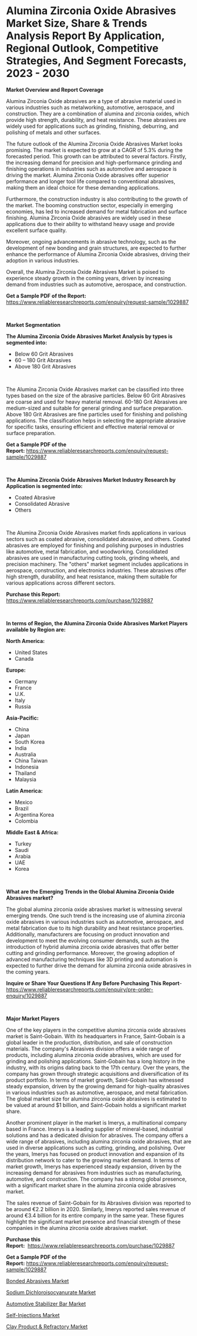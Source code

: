 <p><h1>Alumina Zirconia Oxide Abrasives Market Size, Share & Trends Analysis Report By Application, Regional Outlook, Competitive Strategies, And Segment Forecasts, 2023 - 2030</h1></p><p><strong>Market Overview and Report Coverage</strong></p>
<p><p>Alumina Zirconia Oxide abrasives are a type of abrasive material used in various industries such as metalworking, automotive, aerospace, and construction. They are a combination of alumina and zirconia oxides, which provide high strength, durability, and heat resistance. These abrasives are widely used for applications such as grinding, finishing, deburring, and polishing of metals and other surfaces.</p><p>The future outlook of the Alumina Zirconia Oxide Abrasives Market looks promising. The market is expected to grow at a CAGR of 5.3% during the forecasted period. This growth can be attributed to several factors. Firstly, the increasing demand for precision and high-performance grinding and finishing operations in industries such as automotive and aerospace is driving the market. Alumina Zirconia Oxide abrasives offer superior performance and longer tool life compared to conventional abrasives, making them an ideal choice for these demanding applications.</p><p>Furthermore, the construction industry is also contributing to the growth of the market. The booming construction sector, especially in emerging economies, has led to increased demand for metal fabrication and surface finishing. Alumina Zirconia Oxide abrasives are widely used in these applications due to their ability to withstand heavy usage and provide excellent surface quality.</p><p>Moreover, ongoing advancements in abrasive technology, such as the development of new bonding and grain structures, are expected to further enhance the performance of Alumina Zirconia Oxide abrasives, driving their adoption in various industries.</p><p>Overall, the Alumina Zirconia Oxide Abrasives Market is poised to experience steady growth in the coming years, driven by increasing demand from industries such as automotive, aerospace, and construction.</p></p>
<p><strong>Get a Sample PDF of the Report:</strong> <a href="https://www.reliableresearchreports.com/enquiry/request-sample/1029887">https://www.reliableresearchreports.com/enquiry/request-sample/1029887</a></p>
<p>&nbsp;</p>
<p><strong>Market Segmentation</strong></p>
<p><strong>The Alumina Zirconia Oxide Abrasives Market Analysis by types is segmented into:</strong></p>
<p><ul><li>Below 60 Grit Abrasives</li><li>60 – 180 Grit Abrasives</li><li>Above 180 Grit Abrasives</li></ul></p>
<p>&nbsp;</p>
<p><p>The Alumina Zirconia Oxide Abrasives market can be classified into three types based on the size of the abrasive particles. Below 60 Grit Abrasives are coarse and used for heavy material removal. 60-180 Grit Abrasives are medium-sized and suitable for general grinding and surface preparation. Above 180 Grit Abrasives are fine particles used for finishing and polishing applications. The classification helps in selecting the appropriate abrasive for specific tasks, ensuring efficient and effective material removal or surface preparation.</p></p>
<p><strong>Get a Sample PDF of the Report:</strong>&nbsp;<a href="https://www.reliableresearchreports.com/enquiry/request-sample/1029887">https://www.reliableresearchreports.com/enquiry/request-sample/1029887</a></p>
<p>&nbsp;</p>
<p><strong>The Alumina Zirconia Oxide Abrasives Market Industry Research by Application is segmented into:</strong></p>
<p><ul><li>Coated Abrasive</li><li>Consolidated Abrasive</li><li>Others</li></ul></p>
<p>&nbsp;</p>
<p><p>The Alumina Zirconia Oxide Abrasives market finds applications in various sectors such as coated abrasive, consolidated abrasive, and others. Coated abrasives are employed for finishing and polishing purposes in industries like automotive, metal fabrication, and woodworking. Consolidated abrasives are used in manufacturing cutting tools, grinding wheels, and precision machinery. The "others" market segment includes applications in aerospace, construction, and electronics industries. These abrasives offer high strength, durability, and heat resistance, making them suitable for various applications across different sectors.</p></p>
<p><strong>Purchase this Report:</strong>&nbsp; <a href="https://www.reliableresearchreports.com/purchase/1029887">https://www.reliableresearchreports.com/purchase/1029887</a></p>
<p>&nbsp;</p>
<p><strong>In terms of Region, the Alumina Zirconia Oxide Abrasives Market Players available by Region are:</strong></p>
<p>
    <p> <strong> North America: </strong>
        <ul>
            <li>United States</li>
            <li>Canada</li>
        </ul>
        </p> 
    <p> <strong> Europe: </strong>
        <ul>
            <li>Germany</li>
            <li>France</li>
            <li>U.K.</li>
            <li>Italy</li>
            <li>Russia</li>
        </ul>
        </p> 
    <p> <strong> Asia-Pacific: </strong>
        <ul>
            <li>China</li>
            <li>Japan</li>
            <li>South Korea</li>
            <li>India</li>
            <li>Australia</li>
            <li>China Taiwan</li>
            <li>Indonesia</li>
            <li>Thailand</li>
            <li>Malaysia</li>
        </ul>
        </p> 
    <p> <strong> Latin America: </strong>
        <ul>
            <li>Mexico</li>
            <li>Brazil</li>
            <li>Argentina Korea</li>
            <li>Colombia</li>
        </ul>
        </p> 
    <p> <strong> Middle East & Africa: </strong>
        <ul>
            <li>Turkey</li>
            <li>Saudi</li>
            <li>Arabia</li>
            <li>UAE</li>
            <li>Korea</li>
        </ul>
    </p>
    </p>
<p>&nbsp;</p>
<p><strong>What are the Emerging Trends in the Global Alumina Zirconia Oxide Abrasives market?</strong></p>
<p><p>The global alumina zirconia oxide abrasives market is witnessing several emerging trends. One such trend is the increasing use of alumina zirconia oxide abrasives in various industries such as automotive, aerospace, and metal fabrication due to its high durability and heat resistance properties. Additionally, manufacturers are focusing on product innovation and development to meet the evolving consumer demands, such as the introduction of hybrid alumina zirconia oxide abrasives that offer better cutting and grinding performance. Moreover, the growing adoption of advanced manufacturing techniques like 3D printing and automation is expected to further drive the demand for alumina zirconia oxide abrasives in the coming years.</p></p>
<p><strong>Inquire or Share Your Questions If Any Before Purchasing This Report</strong>- <a href="https://www.reliableresearchreports.com/enquiry/pre-order-enquiry/1029887">https://www.reliableresearchreports.com/enquiry/pre-order-enquiry/1029887</a></p>
<p>&nbsp;</p>
<p><strong>Major Market Players</strong></p>
<p><p>One of the key players in the competitive alumina zirconia oxide abrasives market is Saint-Gobain. With its headquarters in France, Saint-Gobain is a global leader in the production, distribution, and sale of construction materials. The company's Abrasives division offers a wide range of products, including alumina zirconia oxide abrasives, which are used for grinding and polishing applications. Saint-Gobain has a long history in the industry, with its origins dating back to the 17th century. Over the years, the company has grown through strategic acquisitions and diversification of its product portfolio. In terms of market growth, Saint-Gobain has witnessed steady expansion, driven by the growing demand for high-quality abrasives in various industries such as automotive, aerospace, and metal fabrication. The global market size for alumina zirconia oxide abrasives is estimated to be valued at around $1 billion, and Saint-Gobain holds a significant market share.</p><p>Another prominent player in the market is Imerys, a multinational company based in France. Imerys is a leading supplier of mineral-based, industrial solutions and has a dedicated division for abrasives. The company offers a wide range of abrasives, including alumina zirconia oxide abrasives, that are used in diverse applications such as cutting, grinding, and polishing. Over the years, Imerys has focused on product innovation and expansion of its distribution network to cater to the growing market demand. In terms of market growth, Imerys has experienced steady expansion, driven by the increasing demand for abrasives from industries such as manufacturing, automotive, and construction. The company has a strong global presence, with a significant market share in the alumina zirconia oxide abrasives market.</p><p>The sales revenue of Saint-Gobain for its Abrasives division was reported to be around €2.2 billion in 2020. Similarly, Imerys reported sales revenue of around €3.4 billion for its entire company in the same year. These figures highlight the significant market presence and financial strength of these companies in the alumina zirconia oxide abrasives market.</p></p>
<p><strong>Purchase this Report:</strong>&nbsp;&nbsp;<a href="https://www.reliableresearchreports.com/purchase/1029887">https://www.reliableresearchreports.com/purchase/1029887</a></p>
<p></p>
<p><strong>Get a Sample PDF of the Report:</strong>&nbsp;<a href="https://www.reliableresearchreports.com/enquiry/request-sample/1029887">https://www.reliableresearchreports.com/enquiry/request-sample/1029887</a></p>
<p><p><a href="https://www.linkedin.com/pulse/bonded-abrasives-market-insights-players-forecast-till-opvye/">Bonded Abrasives Market</a></p><p><a href="https://www.linkedin.com/pulse/sodium-dichloroisocyanurate-market-insights-players-1csse/">Sodium Dichloroisocyanurate Market</a></p><p><a href="https://medium.com/@devyncasper/automotive-stabilizer-bar-market-size-growth-forecast-2023-2030-0f0a1610b131">Automotive Stabilizer Bar Market</a></p><p><a href="https://issuu.com/reportprime-2/docs/self-injections-market-size-2030.pptx?fr=xKAE9_zU1NQ">Self-Injections Market</a></p><p><a href="https://issuu.com/reportprime-2/docs/clay-product-refractory-market-size-2030.pptx?fr=xKAE9_zU1NQ">Clay Product & Refractory Market</a></p></p>